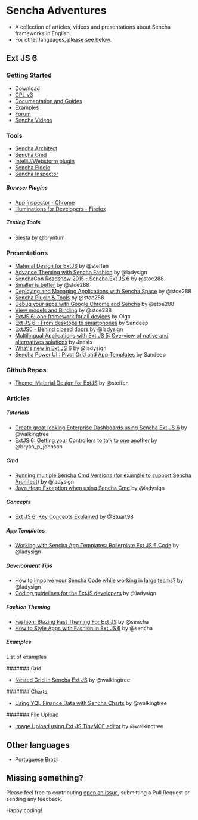 # Sencha Adventures
- A collection of articles, videos and presentations about Sencha frameworks in English.
- For other languages, [please see below](https://github.com/loiane/sencha-adventures#other-languages).

## Ext JS 6

### Getting Started
- [Download](https://www.sencha.com/products/extjs/)
- [GPL v3](https://www.sencha.com/legal/GPL/)
- [Documentation and Guides](http://docs.sencha.com/)
- [Examples](http://examples.sencha.com/extjs/6.0.0/examples/)
- [Forum](https://www.sencha.com/forum/)
- [Sencha Videos](https://vimeo.com/sencha)

### Tools
- [Sencha Architect](https://www.sencha.com/products/architect/#overview)
- [Sencha Cmd](https://www.sencha.com/products/extjs/#sencha-cmd)
- [IntelliJ/Webstorm plugin](https://plugins.jetbrains.com/plugin/7740?pr=phpStorm)
- [Sencha Fiddle](https://fiddle.sencha.com)
- [Sencha Inspector](https://www.sencha.com/blog/sencha-inspector-early-access-is-available/)

##### Browser Plugins
- [App Inspector - Chrome](https://chrome.google.com/webstore/detail/app-inspector-for-sencha/pbeapidedgdpniokbedbfbaacglkceae?hl=en)
- [Illuminations for Developers - Firefox](http://www.illuminations-for-developers.com/)

##### Testing Tools
- [Siesta](http://www.bryntum.com/products/siesta/) by @bryntum

### Presentations
- [Material Design for ExtJS](https://speakerdeck.com/steffenhiller/materializing-ext-js) by @steffen
- [Advance Theming with Sencha Fashion](https://speakerdeck.com/steffenhiller/materializing-ext-js) by @ladysign
- [SenchaCon Roadshow 2015 - Sencha Ext JS 6](http://www.slideshare.net/stoe288/sencha-ext-js-6) by @stoe288
- [Smaller is better](http://www.slideshare.net/stoe288/senchacon-roadshow-2015-smaller-is-better) by @stoe288
- [Deploying and Managing Applications with Sencha Space](http://www.slideshare.net/stoe288/senchacon-roadshow-2015-view-models-and-binding) by @stoe288
- [Sencha Plugin & Tools](http://www.slideshare.net/stoe288/sencha-plugin-tools) by @stoe288
- [Debug your apps with Google Chrome and Sencha](http://www.slideshare.net/stoe288/debug-your-apps) by @stoe288
- [View models and Binding](http://www.slideshare.net/stoe288/view-models-and-binding) by @stoe288
- [ExtJS 6: one framework for all devices](https://speakerdeck.com/olgapetrova/extjs-6-one-framework-for-all-devices) by Olga
- [Ext JS 6 - From desktops to smartphones](https://speakerdeck.com/savelee/sandeep-ext-js-6-from-desktops-to-smartphones) by Sandeep
- [ExtJS6 - Behind closed doors ](https://speakerdeck.com/savelee/extjs6-behind-closed-doors) by @ladysign
- [Multilingual Applications with Ext JS 5: Overview of native and alternatives solutions](https://speakerdeck.com/savelee/vincent-munier-jnesis-multilingual-applications-with-ext-js-5-overview-of-native-and-alternatives-solutions) by Jnesis
- [What's new in Ext JS 6](https://speakerdeck.com/savelee/whats-new-in-ext-js-6) by @ladysign
- [Sencha Power UI : Pivot Grid and App Templates](https://speakerdeck.com/savelee/sandeep-adwankar-sencha-power-ui-pivot-grid-and-app-templates) by Sandeep

### Github Repos
- [Theme: Material Design for ExtJS](https://github.com/steffen/theme-material) by @steffen

### Articles

##### Tutorials
- [Create great looking Enterprise Dashboards using Sencha Ext JS 6](http://blogs.walkingtree.in/2015/04/28/create-great-looking-enterprise-dashboards-using-sencha-ext-js-6/) by @walkingtree
- [ExtJS 6: Getting your Controllers to talk to one another](https://medium.com/twelve-foot-guru/extjs-6-getting-your-controllers-to-talk-to-one-another-863189cc1d56) by @bryan_p_johnson

##### Cmd
- [Running multiple Sencha Cmd Versions (for example to support Sencha Architect)](http://www.ladysign-apps.com/developer/running-multiple-sencha-cmd-versions-for-example-to-support-sencha-architect/) by @ladysign
- [Java Heap Exception when using Sencha Cmd](http://www.ladysign-apps.com/developer/java-heap-exception-when-using-sencha-cmd/) by @ladysign

##### Concepts
- [Ext JS 6: Key Concepts Explained](http://www.stuartashworth.com/blog/ext-js-6-key-concepts-explained/) by @Stuart98 

##### App Templates
- [Working with Sencha App Templates: Boilerplate Ext JS 6 Code](http://www.ladysign-apps.com/developer/working-with-sencha-app-templates-boilerplate-ext-js-6-code/) by @ladysign

##### Development Tips
- [How to imporve your Sencha Code while working in large teams?](http://www.ladysign-apps.com/developer/how-to-improve-your-sencha-code-while-working-in-large-teams/) by @ladysign
- [Coding guidelines for the ExtJS developers](http://blogs.walkingtree.in/2015/03/21/coding-guidelines-for-the-extjs-developers/) by @ladysign

##### Fashion Theming
- [Fashion: Blazing Fast Theming For Ext JS](https://www.sencha.com/blog/fashion-blazing-fast-theming-for-ext-js/) by @sencha
- [How to Style Apps with Fashion in Ext JS 6](https://www.sencha.com/blog/how-to-style-apps-with-fashion-in-ext-js-6/) by @sencha

##### Examples

List of examples

####### Grid
- [Nested Grid in Sencha Ext JS](http://blogs.walkingtree.in/2015/06/30/nested-grid-in-sencha-ext-js/) by @walkingtree

####### Charts
- [Using YQL Finance Data with Sencha Charts](http://blogs.walkingtree.in/2015/05/29/using-yql-finance-data-with-sencha-charts/) by @walkingtree

####### File Upload
- [Image Upload using Ext JS TinyMCE editor](http://blogs.walkingtree.in/2015/05/28/image-upload-using-ext-js-tinymce-editor/) by @walkingtree

## Other languages
- [Portuguese Brazil](https://github.com/loiane/sencha-adventures/blob/master/README-pt_BR.md)

## Missing something?

Please feel free to contributing [open an issue](https://github.com/loiane/sencha-adventures/issues/new), submitting a Pull Request or sending any feedback.

Happy coding!
